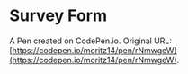 # Survey Form

A Pen created on CodePen.io. Original URL: [https://codepen.io/moritz14/pen/rNmwgeW](https://codepen.io/moritz14/pen/rNmwgeW).


